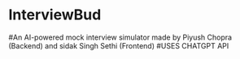 # InterviewBud

#An AI-powered mock interview simulator made by Piyush Chopra (Backend) and sidak Singh Sethi (Frontend)
#USES CHATGPT API
